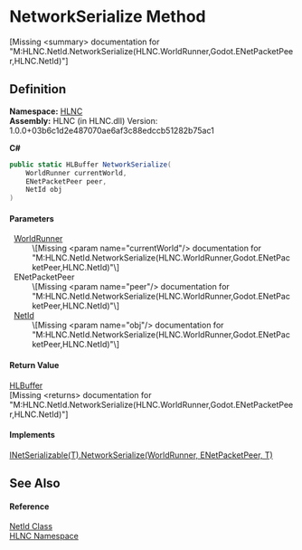 # NetworkSerialize Method


\[Missing &lt;summary&gt; documentation for "M:HLNC.NetId.NetworkSerialize(HLNC.WorldRunner,Godot.ENetPacketPeer,HLNC.NetId)"\]



## Definition
**Namespace:** <a href="N_HLNC">HLNC</a>  
**Assembly:** HLNC (in HLNC.dll) Version: 1.0.0+03b6c1d2e487070ae6af3c88edccb51282b75ac1

**C#**
``` C#
public static HLBuffer NetworkSerialize(
	WorldRunner currentWorld,
	ENetPacketPeer peer,
	NetId obj
)
```



#### Parameters
<dl><dt>  <a href="T_HLNC_WorldRunner">WorldRunner</a></dt><dd>\[Missing &lt;param name="currentWorld"/&gt; documentation for "M:HLNC.NetId.NetworkSerialize(HLNC.WorldRunner,Godot.ENetPacketPeer,HLNC.NetId)"\]</dd><dt>  ENetPacketPeer</dt><dd>\[Missing &lt;param name="peer"/&gt; documentation for "M:HLNC.NetId.NetworkSerialize(HLNC.WorldRunner,Godot.ENetPacketPeer,HLNC.NetId)"\]</dd><dt>  <a href="T_HLNC_NetId">NetId</a></dt><dd>\[Missing &lt;param name="obj"/&gt; documentation for "M:HLNC.NetId.NetworkSerialize(HLNC.WorldRunner,Godot.ENetPacketPeer,HLNC.NetId)"\]</dd></dl>

#### Return Value
<a href="T_HLNC_Serialization_HLBuffer">HLBuffer</a>  
\[Missing &lt;returns&gt; documentation for "M:HLNC.NetId.NetworkSerialize(HLNC.WorldRunner,Godot.ENetPacketPeer,HLNC.NetId)"\]

#### Implements
<a href="M_HLNC_INetSerializable_1_NetworkSerialize">INetSerializable(T).NetworkSerialize(WorldRunner, ENetPacketPeer, T)</a>  


## See Also


#### Reference
<a href="T_HLNC_NetId">NetId Class</a>  
<a href="N_HLNC">HLNC Namespace</a>  

